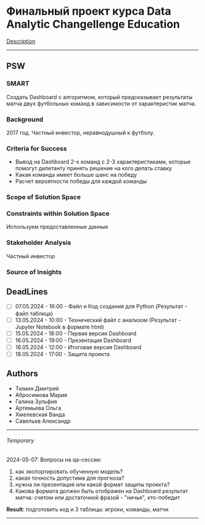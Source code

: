 # Финальный проект курса Data Analytic Changellenge Education 

[Description](https://docs.google.com/document/d/1CmMa3FejgLmPo8V8Q-R8sdEVa1FoyyMi/edit)

---
## PSW
### SMART
Создать Dashboard с алгоритмом, который предсказывает результаты матча двух футбольных команд в зависимости от характеристик матча.

### Background
2017 год. Частный инвестор, неравнодушный к футболу.

### Criteria for Success
- Вывод на Dashboard 2-х команд с 2-3 характеристиками, которые помогут дилетанту принять решение на кого делать ставку
- Какая команда имеет больше шанс на победу
- Расчет вероятности победы для каждой команды

### Scope of Solution Space

### Constraints within Solution Space
Используем предоставленные данные

### Stakeholder Analysis
Частный инвестор

### Source of Insights

## DeadLines
- [ ] 07.05.2024 - 16:00 - Файл и Код создания для Python (Результат - файл таблица)
- [ ] 13.05.2024 - 10:00 - Технический файл с анализом (Результат - Jupyter Notebook в формате html)
- [ ] 15.05.2024 - 18:00 - Первая версия Dashboard
- [ ] 16.05.2024 - 19:00 - Презентация Dashboard
- [ ] 18.05.2024 - 12:00 - Итоговая версия Dashboard
- [ ] 18.05.2024 - 17:00 - Защита проекта

## Authors
- Тюмин Дмитрий
- Абросимова Мария
- Галина Зульфия
- Артемьева Ольга
- Хмелевская Ванда
- Савельев Александр

---
###### Temporary

2024-05-07:
Вопросы на qa-сессии:
1. как экспортировать обученную модель?
2. какая точность допустима для прогноза?
3. нужна ли презентация или какой формат защиты проекта?
4. Какова формата должен быть отображен на Dashboard результат матча: счетом или достаточной фразой - "ничья", кто-победит

**Result**: подготовить код и 3 таблицы: игроки, команды, матчи

---
